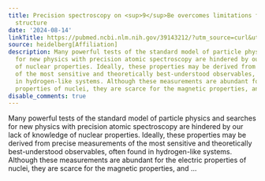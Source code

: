 ```yaml
---
title: Precision spectroscopy on <sup>9</sup>Be overcomes limitations from nuclear
  structure
date: '2024-08-14'
linkTitle: https://pubmed.ncbi.nlm.nih.gov/39143212/?utm_source=curl&utm_medium=rss&utm_campaign=pubmed-2&utm_content=1FakS-2QOkCT8HsMOQP1bCRQ4YzyumYOmxmF0moLsQ3dFB1E9V&fc=20220326224207&ff=20240815181506&v=2.18.0.post9+e462414
source: heidelberg[Affiliation]
description: Many powerful tests of the standard model of particle physics and searches
  for new physics with precision atomic spectroscopy are hindered by our lack of knowledge
  of nuclear properties. Ideally, these properties may be derived from precise measurements
  of the most sensitive and theoretically best-understood observables, often found
  in hydrogen-like systems. Although these measurements are abundant for the electric
  properties of nuclei, they are scarce for the magnetic properties, and ...
disable_comments: true
---
```

Many powerful tests of the standard model of particle physics and searches for new physics with precision atomic spectroscopy are hindered by our lack of knowledge of nuclear properties. Ideally, these properties may be derived from precise measurements of the most sensitive and theoretically best-understood observables, often found in hydrogen-like systems. Although these measurements are abundant for the electric properties of nuclei, they are scarce for the magnetic properties, and ...